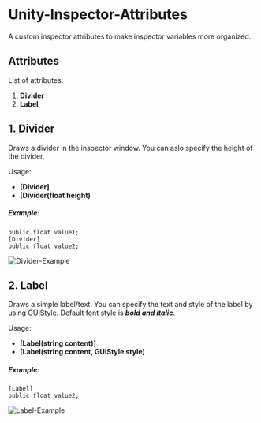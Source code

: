 # Unity-Inspector-Attributes

A custom inspector attributes to make inspector variables more organized. 

## Attributes

List of attributes:
1. **Divider**
2. **Label**


## 1. Divider
Draws a divider in the inspector window. You can aslo specify the height of the divider.

Usage:

- **[Divider]**
- **[Divider(float height)**

##### Example:
```
public float value1;
[Divider]
public float value2;
```
![Divider-Example](https://user-images.githubusercontent.com/78659109/160275364-9580e6f7-b39a-46b5-a949-a6f4dba63edb.png)

## 2. Label
Draws a simple label/text. You can specify the text and style of the label by using [GUIStyle](https://docs.unity3d.com/ScriptReference/GUIStyle.html). 
Default font style is ***bold and italic***.

Usage:

- **[Label(string content)]**
- **[Label(string content, GUIStyle style)**

##### Example:
```
[Label]
public float value2;
```

![Label-Example](https://user-images.githubusercontent.com/78659109/160278404-22eb3073-e1c7-417f-bdbe-3206ab344029.png)
